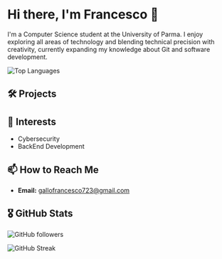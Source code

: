 # Hi there, I'm Francesco 👋

I'm a Computer Science student at the University of Parma. I enjoy exploring all areas of technology and blending technical precision with creativity, currently expanding my knowledge about Git and software development.


 ![Top Languages](https://github-readme-stats.vercel.app/api/top-langs/?username=GalloFrancesco04&layout=compact)


## 🛠️ Projects


## 🎯 Interests

- Cybersecurity  
- BackEnd Development  


## 📫 How to Reach Me

- **Email:** [gallofrancesco723@gmail.com](mailto:gallofrancesco723@gmail.com)

## 🎖️ GitHub Stats

<!-- GitHub followers badge -->
![GitHub followers](https://img.shields.io/github/followers/GalloFrancesco04?label=Followers&style=social)

![GitHub Streak](https://github-readme-streak-stats.herokuapp.com/?user=GalloFrancesco04&theme=dark)

